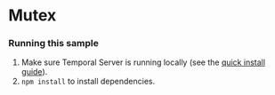 # Mutex

### Running this sample

1. Make sure Temporal Server is running locally (see the [quick install guide](https://docs.temporal.io/server/quick-install/)).
1. `npm install` to install dependencies.
